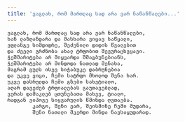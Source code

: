 ```yaml
---
title: 'ვაგლახ, რომ მართლაც სად არა ვარ ნაწანწალები...'
---
```


    ვაგლახ, რომ მართლაც სად არა ვარ ნაწანწალები,
    ხან ლაზღანდარა და მასხარა ვიყავ საწყალი,
    ვფლანგე სიმდიდრე, შეძენილი დიდის წვალებით
    და ძველი გრძნობა ახალ ტრფობით შევურაცხვყავი.
    ჭეშმარიტება არ მიყვარდა შმაგბუნებიანს,
    ჭეშმარიტება არ მინდოდა ნათლად მენახა,
    მაგრამ გულს ისევ სიჭაბუკე დაბრუნებია
    და უკვე ვიცი, ჩემი სატრფო მხოლოდ შენა ხარ.
    უკვე დასრულდა ჩემი გზები სახეტიალო,
    აღარ დავეძებ ტრფიალებას გაუთავებლად,
    ვერას დამაკლებ ცთუნებათა მახევ, ტიალო,
    რადგან ვიპოვე სიყვარულის წმინდა ღვთაება.
            კარგო, შენი ვარ, შეისმინე ჩემი მუდარა,
            შენი ნათალი მკერდი მინდა ნავსაყუდარად.
